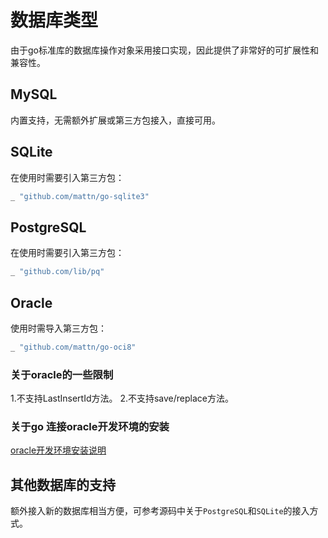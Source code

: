 
# 数据库类型

由于go标准库的数据库操作对象采用接口实现，因此提供了非常好的可扩展性和兼容性。

## MySQL

内置支持，无需额外扩展或第三方包接入，直接可用。

## SQLite

在使用时需要引入第三方包：
```go
_ "github.com/mattn/go-sqlite3"
```

## PostgreSQL

在使用时需要引入第三方包：
```go
_ "github.com/lib/pq"
```

## Oracle

使用时需导入第三方包：
```go
_ "github.com/mattn/go-oci8"
```
### 关于oracle的一些限制
1.不支持LastInsertId方法。
2.不支持save/replace方法。

### 关于go 连接oracle开发环境的安装
[oracle开发环境安装说明](https://www.cnblogs.com/good-temper/p/3791874.html)


## 其他数据库的支持

额外接入新的数据库相当方便，可参考源码中关于```PostgreSQL```和```SQLite```的接入方式。
